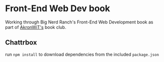 # Front-End Web Dev book
Working through Big Nerd Ranch's Front-End Web Development book as part of [AkronWiT's](http://www.akronwit.org) book club.

## Chattrbox
run `npm install` to download dependencies from the included `package.json`
